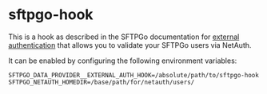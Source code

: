 # sftpgo-hook

This is a hook as described in the SFTPGo documentation for [external
authentication](https://github.com/drakkan/sftpgo/blob/main/docs/external-auth.md)
that allows you to validate your SFTPGo users via NetAuth.

It can be enabled by configuring the following environment variables:

```
SFTPGO_DATA_PROVIDER__EXTERNAL_AUTH_HOOK=/absolute/path/to/sftpgo-hook
SFTPGO_NETAUTH_HOMEDIR=/base/path/for/netauth/users/
```
